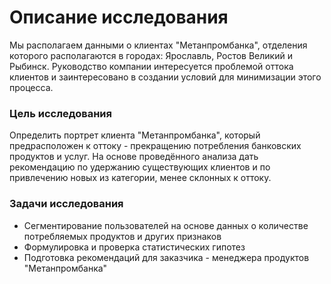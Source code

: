 # Описание исследования

Мы располагаем данными о клиентах "Метанпромбанка", отделения которого располагаются в городах: Ярославль, Ростов Великий и Рыбинск. Руководство компании интересуется проблемой оттока клиентов и заинтересовано в создании условий для минимизации этого процесса.

### Цель исследования

Определить портрет клиента "Метанпромбанка", который предрасположен к оттоку - прекращению потребления банковских продуктов и услуг. На основе проведённого анализа дать рекомендацию по удержанию существующих клиентов и по привлечению новых из категории, менее склонных к оттоку.

### Задачи исследования
  - Сегментирование пользователей на основе данных о количестве потребляемых продуктов и других признаков
  - Формулировка и проверка статистических гипотез
  - Подготовка рекомендаций для заказчика - менеджера продуктов "Метанпромбанка"


